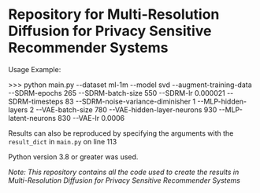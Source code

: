 # Repository for Multi-Resolution Diffusion for Privacy Sensitive Recommender Systems



Usage Example:

\>\>\> python main.py --dataset ml-1m --model svd --augment-training-data --SDRM-epochs 265 --SDRM-batch-size 550 --SDRM-lr 0.000021 --SDRM-timesteps 83 --SDRM-noise-variance-diminisher 1 --MLP-hidden-layers 2 --VAE-batch-size 780 --VAE-hidden-layer-neurons 930 --MLP-latent-neurons 830 --VAE-lr 0.0006

Results can also be reproduced by specifying the arguments with the `result_dict` in `main.py` on line 113

Python version 3.8 or greater was used. 

*Note: This repository contains all the code used to create the results in Multi-Resolution Diffusion for Privacy Sensitive Recommender Systems* 

